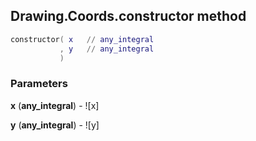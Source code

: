 ## Drawing.Coords.constructor method


```lua
constructor( x   // any_integral
           , y   // any_integral
           )
```


### Parameters

**x** (**any_integral**) - ![x]

**y** (**any_integral**) - ![y]

